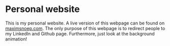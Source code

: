 # Personal website
This is my personal website.
A live version of this webpage can be found on [maximsnoep.com](https://www.maximsnoep.com "Visit my webpage").
The only purpose of this webpage is to redirect people to my LinkedIn and Github page.
Furthermore, just look at the background animation!
